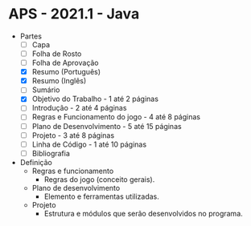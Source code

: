 # APS - 2021.1 - Java
- Partes
	- [ ] Capa
	- [ ] Folha de Rosto
	- [ ] Folha de Aprovação
	- [x] Resumo (Português)
	- [x] Resumo (Inglês)
	- [ ] Sumário
	- [x] Objetivo do Trabalho - 1 até 2 páginas
	- [ ] Introdução - 2 até 4 páginas
	- [ ] Regras e Funcionamento do jogo - 4 até 8 páginas
	- [ ] Plano de Desenvolvimento - 5 até 15 páginas
	- [ ] Projeto - 3 até 8 páginas
	- [ ] Linha de Código - 1 até 10 páginas
	- [ ] Bibliografia
- Definição
	- Regras e funcionamento
		- Regras do jogo (conceito gerais).
	- Plano de desenvolvimento
		- Elemento e ferramentas utilizadas.
	- Projeto
		- Estrutura e módulos que serão desenvolvidos no programa.

